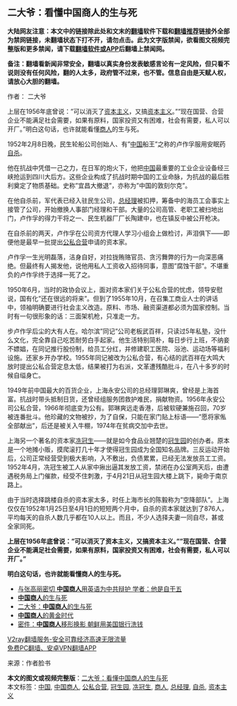  <h2>二大爷：看懂中国商人的生与死</h2> <p class="notice"><b>大陆网友注意：本文中的链接除此处和文末的<a href="https://github.com/bannedbook/fanqiang" >翻墙</a>软件下载和<a href="https://github.com/killgcd/justmysocks/blob/master/README.md">翻墙推荐</a>链接外全部为禁网链接，未翻墙状态下打不开，请勿点击。此为文字版禁闻，欲看图文视频完整版和更多禁闻，请下载<a href="https://github.com/bannedbook/fanqiang">翻墙软件或APP</a>后翻墙上禁闻网。</p><p>备注：翻墙看新闻非常安全，翻墙以真实身份发表敏感言论有一定风险，但只看不说则没有任何风险，翻的人太多，政府管不过来，也不管。信息自由是天赋人权，请放心大胆的翻墙。</b></p>  <div class="entry"> <p>作者： 二大爷</p> <p id="summary">上层在1956年底曾说：&#8221;可以消灭了<span class='wp_keywordlink'><a href="https://www.bannedbook.org/forum2/topic920.html" title="资本主义与自由" target="_blank">资本主义</a></span>，又搞<a href="https://www.bannedbook.org/bnews/tag/%e8%b5%84%e6%9c%ac%e4%b8%bb%e4%b9%89/" class="st_tag internal_tag" rel="tag" title="标签 资本主义 下的日志">资本主义</a>。&#8221;&#8221;现在国营、合营企业不能满足社会需要，如果有原料，国家投资又有困难，社会有需要，私人可以开厂。&#8221;明白这句话，也许就能看懂<a href="https://www.bannedbook.org/bnews/tag/%E5%95%86%E4%BA%BA/" class="st_tag internal_tag" rel="tag" title="标签 商人 下的日志">商人</a>的生与死。</p> <p>1952年2月8日晚，民生轮船公司创始人、有&#8221;<span class='wp_keywordlink_affiliate'><a href="https://www.bannedbook.org/" title="中国" target="_blank">中国</a></span>船王&#8221;之称的卢作孚服用安眠药<a href="https://www.bannedbook.org/bnews/tag/%e8%87%aa%e6%9d%80/" class="st_tag internal_tag" rel="tag" title="标签 自杀 下的日志">自杀</a>。</p>  <p>他在抗战中凭借一己之力，在日军的炮火下，他把<a href="https://www.bannedbook.org/bnews/tag/%E4%B8%AD%E5%9B%BD/" class="st_tag internal_tag" rel="tag" title="标签 中国 下的日志">中国</a>最重要的工业企业设备经三峡抢运到四川大后方。这些企业构成了抗战时期中国的工业命脉，为抗战的最后胜利奠定了物质基础。史称&#8221;宜昌大撤退&#8221;，亦称为&#8221;中国的敦刻尔克&#8221;。</p> <p>在他自杀前，军代表已经入驻民生公司，<a href="https://www.bannedbook.org/bnews/tag/%E6%80%BB%E7%BB%8F%E7%90%86/" class="st_tag internal_tag" rel="tag" title="标签 总经理 下的日志">总经理</a>被扣押，筹备中的海员工会事实上接管了公司，开始撤换人事部门经理和干部。大量的公司高管、老职工被扫地出门，卢作孚的得力干将之一、民生机器厂厂长陶建中，也在镇反中被公开枪决。</p> <p>在自杀前的两天，卢作孚在公司资方代理人学习小组会上做检讨，声泪俱下——即便他是最早一批提出<a href="https://www.bannedbook.org/bnews/tag/%E5%85%AC%E7%A7%81%E5%90%88%E8%90%A5/" class="st_tag internal_tag" rel="tag" title="标签 公私合营 下的日志">公私合营</a>申请的资本家。</p>  <p>卢作孚一生光明磊落，洁身自好，对拉拢贿赂官员、贪污舞弊的行为一向深恶痛绝。但最终有人揭发他，说他用私人工资收入招待同事，意图&#8221;腐蚀干部&#8221;。不堪重负的卢作孚终于选择一死了之。</p> <p>1950年6月，当时的政协会议上，面对资本家们关于公私合营的忧虑，领导安慰说，国有化&#8221;还在很远的将来&#8221;。但到了1955年10月，在召集工商业人士的讲话中，领袖明确要进行社会主义改造。原料、市场、融资渠道都必须为国家控制。当时有一句很形象的话：三面架机枪，只准走一方。</p> <p>步卢作孚后尘的大有人在。哈尔滨&#8221;同记&#8221;公司老板武百祥，只读过5年私塾，没什么文化，完全靠自己吃苦耐劳白手起家。他生活特别简朴，每日步行上班，不纳妾不嫖娼，在同记推行股份制，给员工分红，并修建职工医院、浴池、运动场等福利设施。还家乡开办学校。1955年同记被改为公私合营，有心结的武百祥在大鸣大放时提出公私合营定息太低，结果被打为右派，文革遭残酷批斗，在八十多岁的时候自缢身亡。</p>  <p>1949年前中国最大的百货企业，上海永安公司的总经理郭琳爽，曾经是上海首富。抗战时带头抵制日货，还曾经组服务团救护难民，捐献物资。1956年永安公司公私合营，1966年彻底变为公有。郭琳爽远走香港，后被软硬兼施召回，70岁被连番批斗。他珍藏的文物被抄，为了自保，只能在家门贴上标语——&#8221;愿将家俬全部献出&#8221;，后还是被关入牛棚，1974年在贫病交加中去世。</p> <p>上海另一个著名的资本家<a href="https://www.bannedbook.org/bnews/tag/%E5%86%BC%E5%86%A0%E7%94%9F/" class="st_tag internal_tag" rel="tag" title="标签 冼冠生 下的日志">冼冠生</a>——就是如今食品业翘楚的<a href="https://www.bannedbook.org/bnews/tag/%e5%86%a0%e7%94%9f%e5%9b%ad/" class="st_tag internal_tag" rel="tag" title="标签 冠生园 下的日志">冠生园</a>的创办者。原本是一个地摊小贩，摸爬滚打几十年才使得冠生园成为全国知名品牌。三反运动开始后，公司正常经营受到极大影响，入不敷出，负债累累，已经无法发放员工工资。1952年4月，冼冠生被工人从家中揪出逼其发放工资，禁闭在办公室两天后，由遭遇税务局上门催款，经受不住刺激，于4月21日从冠生园大楼上跳下，毙命于南京路上。</p> <p>由于当时选择跳楼自杀的资本家太多，时任上海市长的陈毅称为&#8221;空降部队&#8221;。上海仅仅在1952年1月25日至4月1日的短短两个月中，自杀的资本家就达到了876人，平均每天的自杀人数几乎都在10人以上。而且，不少人选择夫妻一同自尽，甚或全家同死。</p>  <p><strong>上层在1956年底曾说：&#8221;可以消灭了资本主义，又搞资本主义。&#8221;&#8221;现在国营、合营企业不能满足社会需要，如果有原料，国家投资又有困难，社会有需要，私人可以开厂。&#8221;</strong></p> <p><strong>明白这句话，也许就能看懂商人的生与死。</strong></p> <ul class='op-related-articles' title='相关阅读'> <li><a href='https://www.bannedbook.org/bnews/cnnews/20201119/1433249.html' target='_blank'>与张高丽密切 <b>中国商人</b>用英语为中共辩护 学者：他是自干五</a></li> <li><a href='https://www.bannedbook.org/bnews/lishi/20201117/1432235.html' target='_blank'><b>中国商人</b>的生与死</a></li> <li><a href='https://www.bannedbook.org/bnews/baitai/20201116/1431702.html' target='_blank'>二大爷：<b>中国商人</b>的生与死</a></li> <li><a href='https://www.bannedbook.org/bnews/lifebaike/20200928/1404338.html' target='_blank'><b>中国商人</b>的黄金时代</a></li> <li><a href='https://www.bannedbook.org/bnews/cnnews/20200923/1401232.html' target='_blank'>密件：<b>中国商人</b>移形换影 朝鲜用美国银行洗钱</a></li> </ul> <p class="texttj"> <a href="https://www.bannedbook.org/forum23/topic22702.html" target="_blank">V2ray翻墙服务-安全可靠经济高速无限流量</a><br/> <a href="https://github.com/bannedbook/fanqiang/wiki/%E7%A6%81%E9%97%BB%E7%BD%91%E5%AE%89%E5%8D%93%E7%BF%BB%E5%A2%99%E6%96%B0%E9%97%BBAPP" target="_blank">免费PC翻墙、安卓VPN翻墙APP</a></p><p> 来源：作者脸书 </p><a name='sharetosocial'></a>       <div><b>本文的图文或视频完整版</b>：<a href='https://www.bannedbook.org/bnews/comments/20201119/1433335.html'>二大爷：看懂中国商人的生与死</a></div>  </div><!--END ENTRY--> <div class="postfooter"> <div>本文标签：<a href="https://www.bannedbook.org/bnews/tag/%E4%B8%AD%E5%9B%BD/" rel="tag">中国</a>, <a href="https://www.bannedbook.org/bnews/tag/%E4%B8%AD%E5%9B%BD%E5%95%86%E4%BA%BA/" rel="tag">中国商人</a>, <a href="https://www.bannedbook.org/bnews/tag/%E5%85%AC%E7%A7%81%E5%90%88%E8%90%A5/" rel="tag">公私合营</a>, <a href="https://www.bannedbook.org/bnews/tag/%e5%86%a0%e7%94%9f%e5%9b%ad/" rel="tag">冠生园</a>, <a href="https://www.bannedbook.org/bnews/tag/%E5%86%BC%E5%86%A0%E7%94%9F/" rel="tag">冼冠生</a>, <a href="https://www.bannedbook.org/bnews/tag/%E5%95%86%E4%BA%BA/" rel="tag">商人</a>, <a href="https://www.bannedbook.org/bnews/tag/%E6%80%BB%E7%BB%8F%E7%90%86/" rel="tag">总经理</a>, <a href="https://www.bannedbook.org/bnews/tag/%e8%87%aa%e6%9d%80/" rel="tag">自杀</a>, <a href="https://www.bannedbook.org/bnews/tag/%e8%b5%84%e6%9c%ac%e4%b8%bb%e4%b9%89/" rel="tag">资本主义</a></div>  </div><!--END POSTFOOTER--> 